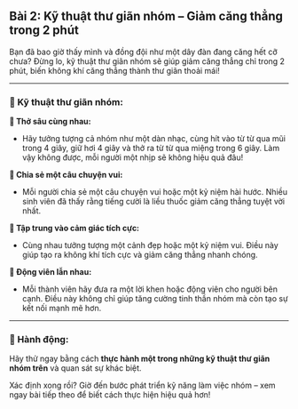 ## Bài 2: Kỹ thuật thư giãn nhóm – Giảm căng thẳng trong 2 phút  

Bạn đã bao giờ thấy mình và đồng đội như một dây đàn đang căng hết cỡ chưa? Đừng lo, kỹ thuật thư giãn nhóm sẽ giúp giảm căng thẳng chỉ trong 2 phút, biến không khí căng thẳng thành thư giãn thoải mái!

---

### 📌 Kỹ thuật thư giãn nhóm:

**🔹 Thở sâu cùng nhau:**
- Hãy tưởng tượng cả nhóm như một dàn nhạc, cùng hít vào từ từ qua mũi trong 4 giây, giữ hơi 4 giây và thở ra từ từ qua miệng trong 6 giây. Làm vậy không được, mỗi người một nhịp sẽ không hiệu quả đâu!

**🔹 Chia sẻ một câu chuyện vui:**
- Mỗi người chia sẻ một câu chuyện vui hoặc một kỷ niệm hài hước. Nhiều sinh viên đã thấy rằng tiếng cười là liều thuốc giảm căng thẳng tuyệt vời nhất.

**🔹 Tập trung vào cảm giác tích cực:**
- Cùng nhau tưởng tượng một cảnh đẹp hoặc một kỷ niệm vui. Điều này giúp tạo ra không khí tích cực và giảm căng thẳng nhanh chóng.

**🔹 Động viên lẫn nhau:**
- Mỗi thành viên hãy đưa ra một lời khen hoặc động viên cho người bên cạnh. Điều này không chỉ giúp tăng cường tinh thần nhóm mà còn tạo sự kết nối mạnh mẽ hơn.

---

### 🚀 Hành động:

Hãy thử ngay bằng cách **thực hành một trong những kỹ thuật thư giãn nhóm trên** và quan sát sự khác biệt.

Xác định xong rồi? Giờ đến bước phát triển kỹ năng làm việc nhóm – xem ngay bài tiếp theo để biết cách thực hiện hiệu quả hơn!